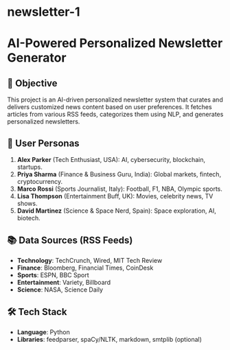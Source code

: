 # newsletter-1
# AI-Powered Personalized Newsletter Generator

## 🚀 Objective
This project is an AI-driven personalized newsletter system that curates and delivers customized news content based on user preferences. It fetches articles from various RSS feeds, categorizes them using NLP, and generates personalized newsletters.

## 👥 User Personas
1. **Alex Parker** (Tech Enthusiast, USA): AI, cybersecurity, blockchain, startups.
2. **Priya Sharma** (Finance & Business Guru, India): Global markets, fintech, cryptocurrency.
3. **Marco Rossi** (Sports Journalist, Italy): Football, F1, NBA, Olympic sports.
4. **Lisa Thompson** (Entertainment Buff, UK): Movies, celebrity news, TV shows.
5. **David Martinez** (Science & Space Nerd, Spain): Space exploration, AI, biotech.

## 📚 Data Sources (RSS Feeds)
- **Technology**: TechCrunch, Wired, MIT Tech Review
- **Finance**: Bloomberg, Financial Times, CoinDesk
- **Sports**: ESPN, BBC Sport
- **Entertainment**: Variety, Billboard
- **Science**: NASA, Science Daily

## 🛠️ Tech Stack
- **Language**: Python
- **Libraries**: feedparser, spaCy/NLTK, markdown, smtplib (optional)
